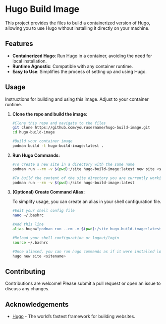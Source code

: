 # Hugo Build Image

This project provides the files to build a containerized version of Hugo, allowing you to use Hugo without installing it directly on your machine.

## Features

- **Containerized Hugo**: Run Hugo in a container, avoiding the need for local installation.
- **Runtime Agnostic**: Compatible with any container runtime.
- **Easy to Use**: Simplifies the process of setting up and using Hugo.

## Usage

Instructions for building and using this image. Adjust to your container runtime.

1. **Clone the repo and build the image:**

    ```sh
    #Clone this repo and navigate to the files
    git clone https://github.com/yourusername/hugo-build-image.git
    cd hugo-build-image
    
    #Build your container image
    podman build -t hugo-build-image:latest .
    ```

2. **Run Hugo Commands:**
    ```sh
    #To create a new site in a directory with the same name
    podman run --rm -v $(pwd):/site hugo-build-image:latest new site <sitename> 
    
    #To build the content of the site directory you are currently working in
    podman run --rm -v $(pwd):/site hugo-build-image:latest 
    ```
3. **(Optional) Create Command Alias:**
    
    To simplify usage, you can create an alias in your shell configuration file.
    ```sh
    #Edit your shell config file
    nano ~/.bashrc

    #Add this line
    alias hugo="podman run --rm -v $(pwd):/site hugo-build-image:latest"
    
    #Reload your shell configuration or logout/login
    source ~/.bashrc

    #Once aliased, you can run hugo commands as if it were installed locally
    hugo new site <sitename>
    ```

## Contributing

Contributions are welcome! Please submit a pull request or open an issue to discuss any changes.

## Acknowledgements

- [Hugo](https://gohugo.io/) - The world’s fastest framework for building websites.
